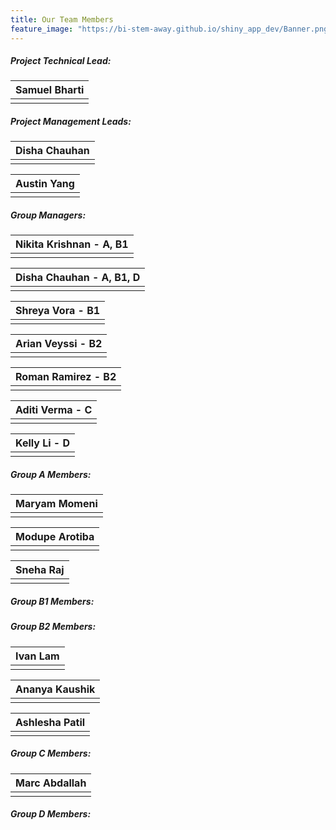 ```yaml
---
title: Our Team Members
feature_image: "https://bi-stem-away.github.io/shiny_app_dev/Banner.png"
---
```


##### Project Technical Lead:

<table>
  <thead>
    <tr>
      <th style="text-align:center">Samuel Bharti</th>
    </tr>
  </thead>  
  <tbody>
    <tr>
      <td style="text-align:center"><img src="https://bi-stem-away.github.io/shiny_app_dev/Logo.png" alt=""></td>
    </tr>
  </tbody>
</table>


##### Project Management Leads:

<table><thead><tr><th style="text-align:center">Disha Chauhan</th></tr></thead><tbody><tr><td style="text-align:center"><img src="https://bi-stem-away.github.io/shiny_app_dev/Logo.png" alt=""></td></tr></tbody></table>

<table><thead><tr><th style="text-align:center">Austin Yang</th></tr></thead><tbody><tr><td style="text-align:center"><img src="https://bi-stem-away.github.io/shiny_app_dev/Logo.png" alt=""></td></tr></tbody></table>

##### Group Managers:

<table><thead><tr><th style="text-align:center">Nikita Krishnan - A, B1</th></tr></thead><tbody><tr><td style="text-align:center"><img src="https://bi-stem-away.github.io/shiny_app_dev/Logo.png" alt=""></td></tr></tbody></table>

<table><thead><tr><th style="text-align:center">Disha Chauhan - A, B1, D</th></tr></thead><tbody><tr><td style="text-align:center"><img src="https://bi-stem-away.github.io/shiny_app_dev/Logo.png" alt=""></td></tr></tbody></table>

<table><thead><tr><th style="text-align:center">Shreya Vora - B1</th></tr></thead><tbody><tr><td style="text-align:center"><img src="https://bi-stem-away.github.io/shiny_app_dev/Logo.png" alt=""></td></tr></tbody></table>

<table><thead><tr><th style="text-align:center">Arian Veyssi - B2</th></tr></thead><tbody><tr><td style="text-align:center"><img src="https://bi-stem-away.github.io/shiny_app_dev/images/Arian_Veyssi_.png" alt=""></td></tr></tbody></table>

<table><thead><tr><th style="text-align:center">Roman Ramirez - B2</th></tr></thead><tbody><tr><td style="text-align:center"><img src="https://bi-stem-away.github.io/shiny_app_dev/Logo.png" alt=""></td></tr></tbody></table>

<table><thead><tr><th style="text-align:center">Aditi Verma - C</th></tr></thead><tbody><tr><td style="text-align:center"><img src="https://bi-stem-away.github.io/shiny_app_dev/images/Aditi_Verma.jpg" alt=""></td></tr></tbody></table>

<table><thead><tr><th style="text-align:center">Kelly Li - D</th></tr></thead><tbody><tr><td style="text-align:center"><img src="https://bi-stem-away.github.io/shiny_app_dev/Logo.png" alt=""></td></tr></tbody></table>

##### Group A Members:

<table><thead><tr><th style="text-align:center">Maryam Momeni</th></tr></thead><tbody><tr><td style="text-align:center"><img src="https://bi-stem-away.github.io/shiny_app_dev/images/Maryam.jpg" alt=""></td></tr></tbody></table>

<table><thead><tr><th style="text-align:center">Modupe Arotiba</th></tr></thead><tbody><tr><td style="text-align:center"><img src="https://bi-stem-away.github.io/shiny_app_dev/Logo.png" alt=""></td></tr></tbody></table>

<table><thead><tr><th style="text-align:center">Sneha Raj</th></tr></thead><tbody><tr><td style="text-align:center"><img src="https://bi-stem-away.github.io/shiny_app_dev/images/IMG_9040_copy.jpg" alt=""></td></tr></tbody></table>

##### Group B1 Members:

##### Group B2 Members:

<table><thead><tr><th style="text-align:center">Ivan Lam</th></tr></thead><tbody><tr><td style="text-align:center"><img src="https://bi-stem-away.github.io/shiny_app_dev/images/Ivan_Lam.png" alt=""></td></tr></tbody></table>

<table><thead><tr><th style="text-align:center">Ananya Kaushik</th></tr></thead><tbody><tr><td style="text-align:center"><img src="https://bi-stem-away.github.io/shiny_app_dev/images/Ananya_Kaushik.png" alt=""></td></tr></tbody></table>

<table><thead><tr><th style="text-align:center">Ashlesha Patil</th></tr></thead><tbody><tr><td style="text-align:center"><img src="https://bi-stem-away.github.io/shiny_app_dev/images/Ashlesha.jpg" alt=""></td></tr></tbody></table>

##### Group C Members:

<table><thead><tr><th style="text-align:center">Marc Abdallah</th></tr></thead><tbody><tr><td style="text-align:center"><img src="https://bi-stem-away.github.io/shiny_app_dev/images/Marc_Abdallah.jpeg" alt=""></td></tr></tbody></table>

##### Group D Members:
